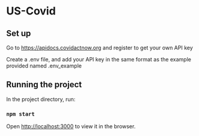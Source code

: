 # US-Covid

## Set up

Go to https://apidocs.covidactnow.org and register to get your own API key

Create a .env file, and add your API key in the same format as the example provided named .env_example

## Running the project

In the project directory, run:

### `npm start`

Open [http://localhost:3000](http://localhost:3000) to view it in the browser.
